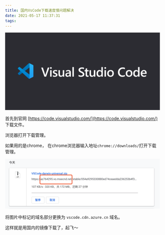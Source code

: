 ```yaml
---
title: 国内VsCode下载速度慢问题解决
date: 2021-05-17 11:37:31
tags:
---
```


![](/images/vscode_logo.png)

首先到官网 [https://code.visualstudio.com/](https://code.visualstudio.com/) 下载文件。

浏览器打开下载管理。

如果用的是chrome， 在chrome浏览器输入地址`chrome://downloads/`打开下载管理。

![123](/images/vscode_download.png)

将图片中标记的域名部分更换为 `vscode.cdn.azure.cn` 域名。

这样就是用国内的镜像下载了，起飞～

